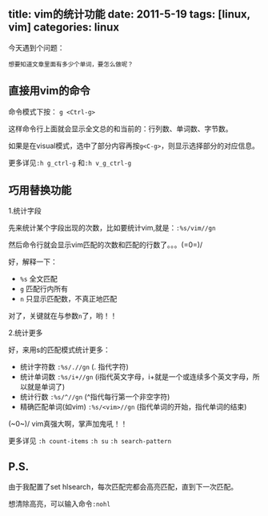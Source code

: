 title: vim的统计功能
date: 2011-5-19
tags: [linux, vim]
categories: linux
---

今天遇到个问题：

    想要知道文章里面有多少个单词，要怎么做呢？

## 直接用vim的命令

命令模式下按： `g <Ctrl-g>`

这样命令行上面就会显示全文总的和当前的：行列数、单词数、字节数。

如果是在visual模式，选中了部分内容再按`g<C-g>`，则显示选择部分的对应信息。

更多详见`:h g_ctrl-g` 和`:h v_g_ctrl-g`

<!--more-->

## 巧用替换功能

1.统计字段

先来统计某个字段出现的次数，比如要统计vim,就是：`:%s/vim//gn`

然后命令行就会显示vim匹配的次数和匹配的行数了。。。(=0=)/

好，解释一下：

- `%s` 全文匹配
- `g` 匹配行内所有
- `n` 只显示匹配数，不真正地匹配

对了，关键就在与参数`n`了，哟！！

2.统计更多

好，来用s的匹配模式统计更多：

- 统计字符数 `:%s/.//gn`  (. 指代字符)
- 统计单词数 `:%s/i+//gn`  (i指代英文字母，i+就是一个或连续多个英文字母，所以就是单词了)
- 统计行数 `:%s/^//gn`  (^指代每行第一个非空字符)
- 精确匹配单词(如vim) `:%s/<vim>//gn`  (指代单词的开始，指代单词的结束)

(~0~)/ vim真强大啊，掌声加鬼吼！！

更多详见 
`:h count-items`
`:h su`
`:h search-pattern`

## P.S.

由于我配置了set hlsearch，每次匹配完都会高亮匹配，直到下一次匹配。 

想清除高亮，可以输入命令`:nohl`
